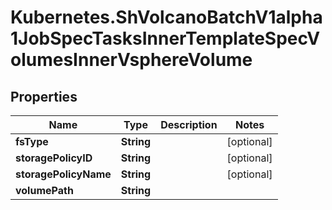 # Kubernetes.ShVolcanoBatchV1alpha1JobSpecTasksInnerTemplateSpecVolumesInnerVsphereVolume

## Properties

Name | Type | Description | Notes
------------ | ------------- | ------------- | -------------
**fsType** | **String** |  | [optional] 
**storagePolicyID** | **String** |  | [optional] 
**storagePolicyName** | **String** |  | [optional] 
**volumePath** | **String** |  | 


